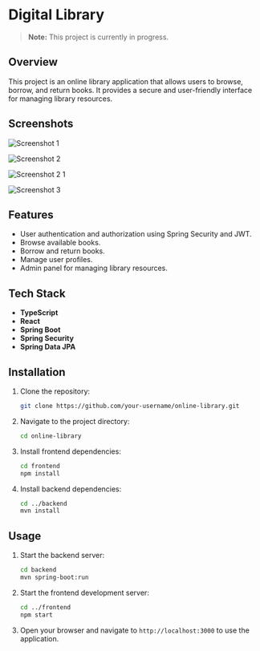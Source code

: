 ﻿# Digital Library

> **Note:** This project is currently in progress.

## Overview

This project is an online library application that allows users to browse, borrow, and return books. It provides a secure and user-friendly interface for managing library resources.

## Screenshots
![Screenshot 1](https://github.com/user-attachments/assets/14da2f30-14a5-4915-8f64-dc4922c0c80c)

![Screenshot 2](https://github.com/user-attachments/assets/53d7cc47-43b1-4499-b989-6be6c9093c2e)

![Screenshot 2 1](https://github.com/user-attachments/assets/bdd57b09-6fdb-4d30-ac3f-6bdc5542907f)

![Screenshot 3](https://github.com/user-attachments/assets/beba7fb7-3f11-47ef-9a85-b1a3512ed295)

## Features
- User authentication and authorization using Spring Security and JWT.
- Browse available
 books.
- Borrow and return books.
- Manage user profiles.
- Admin panel for managing library resources.

## Tech Stack
- **TypeScript**
- **React**
- **Spring Boot**
- **Spring Security**
- **Spring Data JPA**

## Installation
1. Clone the repository:
    ```bash
    git clone https://github.com/your-username/online-library.git
    ```
2. Navigate to the project directory:
    ```bash
    cd online-library
    ```
3. Install frontend dependencies:
    ```bash
    cd frontend
    npm install
    ```
4. Install backend dependencies:
    ```bash
    cd ../backend
    mvn install
    ```

## Usage
1. Start the backend server:
    ```bash
    cd backend
    mvn spring-boot:run
    ```
2. Start the frontend development server:
    ```bash
    cd ../frontend
    npm start
    ```
3. Open your browser and navigate to `http://localhost:3000` to use the application.
